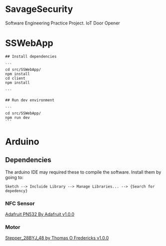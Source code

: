 # SavageSecurity

Software Engineering Practice Project.
IoT Door Opener

# SSWebApp
	
	## Install dependencies

	```
	cd src/SSWebApp/
	npm install
	cd client
	npm install
	
	```

	## Run dev environment

	```
	cd src/SSWebApp/
	npm run dev
	```


# Arduino

## Dependencies

The arduino IDE may required these to compile the software. Install them by going to:

    Sketch --> Incluide Library --> Manage Libraries... --> {Search for depedency}

### NFC Sensor

[Adafruit PN532 By Adafruit v1.0.0](https://github.com/adafruit/Adafruit-PN532)

### Motor

[Stepper_28BYJ_48 by Thomas O Fredericks v1.0.0](https://github.com/thomasfredericks/Stepper_28BYJ_48/)
